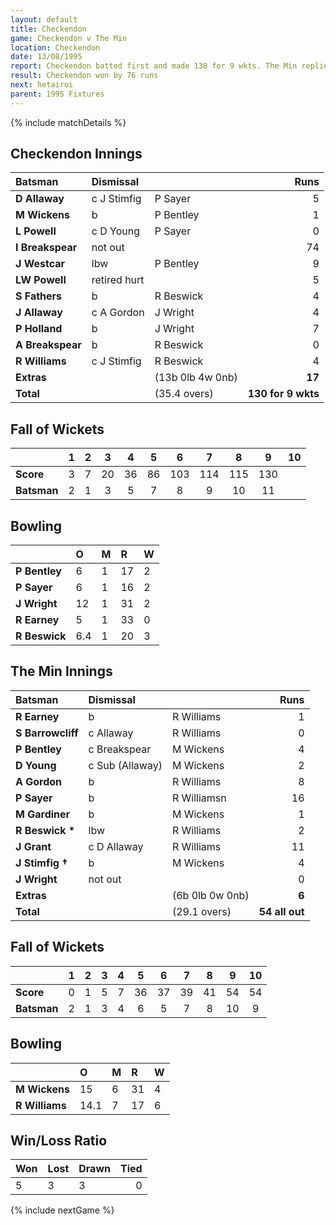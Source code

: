 ```yaml
---
layout: default
title: Checkendon
game: Checkendon v The Min
location: Checkendon
date: 13/08/1995
report: Checkendon batted first and made 130 for 9 wkts. The Min replied with 
result: Checkendon won by 76 runs
next: hetairoi
parent: 1995 Fixtures
---
```


{% include matchDetails %}

## Checkendon Innings

| Batsman | Dismissal |  | Runs |
|:---|:---|---|---:|
| **D Allaway** | c J Stimfig | P Sayer | 5 |
| **M Wickens** | b | P Bentley | 1 |
| **L Powell** | c D Young | P Sayer | 0 |
| **I Breakspear** | not out |  | 74 |
| **J Westcar** | lbw | P Bentley | 9 |
| **LW Powell** | retired hurt |  | 5 |
| **S Fathers** | b | R Beswick | 4 |
| **J Allaway** | c A Gordon | J Wright | 4 |
| **P Holland** | b | J Wright | 7 |
| **A Breakspear** | b | R Beswick | 0 |
| **R Williams** | c J Stimfig | R Beswick | 4 |
| **Extras** | | (13b 0lb 4w 0nb) | **17** |
| **Total** | | (35.4 overs) | **130 for 9 wkts** |

## Fall of Wickets

| | 1 | 2 | 3 | 4 | 5 | 6 | 7 | 8 | 9 | 10 |
|---|:---:|:---:|:---:|:---:|:---:|:---:|:---:|:---:|:---:|:---:|
| **Score** | 3 | 7 | 20 | 36 | 86 | 103 | 114 | 115 | 130 |  |
| **Batsman** | 2 | 1 | 3 | 5 | 7 | 8 | 9 | 10 | 11 |  |

## Bowling

| | O | M | R | W |
|---|:---|:---|:---|:---|
| **P Bentley** | 6 | 1 | 17 | 2 |
| **P Sayer** | 6 | 1 | 16 | 2 |
| **J Wright** | 12 | 1 | 31 | 2 |
| **R Earney** | 5 | 1 | 33 | 0 |
| **R Beswick** | 6.4 | 1 | 20 | 3 |

## The Min Innings

| Batsman | Dismissal |  | Runs |
|:---|:---|---|---:|
| **R Earney** | b | R Williams | 1 |
| **S Barrowcliff** | c Allaway | R Williams | 0 |
| **P Bentley** | c Breakspear | M Wickens | 4 |
| **D Young** | c Sub (Allaway) | M Wickens | 2 |
| **A Gordon** | b | R Williams | 8 |
| **P Sayer** | b | R Williamsn | 16 |
| **M Gardiner** | b | M Wickens | 1 |
| **R Beswick &#42;** | lbw | R Williams | 2 |
| **J Grant** | c D Allaway | R Williams | 11 |
| **J Stimfig &#8224;** | b | M Wickens | 4 |
| **J Wright** | not out |  | 0 |
| **Extras** | | (6b 0lb 0w 0nb) | **6** |
| **Total** | | (29.1 overs) | **54 all out** |

## Fall of Wickets

| | 1 | 2 | 3 | 4 | 5 | 6 | 7 | 8 | 9 | 10 |
|---|:---:|:---:|:---:|:---:|:---:|:---:|:---:|:---:|:---:|:---:|
| **Score** | 0 | 1 | 5 | 7 | 36 | 37 | 39 | 41 | 54 | 54 |
| **Batsman** | 2 | 1 | 3 | 4 | 6 | 5 | 7 | 8 | 10 | 9 |

## Bowling

| | O | M | R | W |
|---|:---|:---|:---|:---|
| **M Wickens** | 15 | 6 | 31 | 4 |
| **R Williams** | 14.1 | 7 | 17 | 6 |

## Win/Loss Ratio

| Won | Lost | Drawn | Tied |
|:---|:---|:---|---:|
| 5 | 3 | 3 | 0 |

{% include nextGame %}